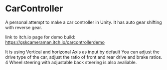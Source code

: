 # CarController
 
A personal attempt to make a car controller in Unity.
It has auto gear shifting with reverse gear.

link to itch.io page for demo build: https://gskcameraman.itch.io/carcontrollerdemo

It is using Vertical and horizonal Axis as input by default
You can adjust the drive type of the car, adjust the ratio of front and rear drive and brake ratios.
4 Wheel steering with adjustable back steering is also avaliable.
